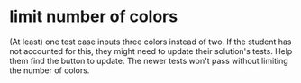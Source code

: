 # limit number of colors

(At least) one test case inputs three colors instead of two. If the student
has not accounted for this, they might need to update their solution's tests. 
Help them find the button to update. The newer tests won't pass without limiting 
the number of colors.
